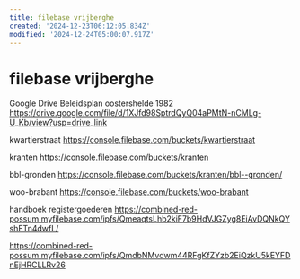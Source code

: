 ```yaml
---
title: filebase vrijberghe
created: '2024-12-23T06:12:05.834Z'
modified: '2024-12-24T05:00:07.917Z'
---
```


# filebase vrijberghe 

Google Drive
Beleidsplan oostershelde 1982
https://drive.google.com/file/d/1XJfd98SptrdQyQ04aPMtN-nCMLg-U_Kb/view?usp=drive_link

kwartierstraat
https://console.filebase.com/buckets/kwartierstraat

kranten
https://console.filebase.com/buckets/kranten

bbl-gronden
https://console.filebase.com/buckets/kranten/bbl--gronden/

woo-brabant
https://console.filebase.com/buckets/woo-brabant

handboek registergoederen
https://combined-red-possum.myfilebase.com/ipfs/QmeaqtsLhb2kiF7b9HdVJGZyg8EiAvDQNkQYshFTn4dwfL/

https://combined-red-possum.myfilebase.com/ipfs/QmdbNMvdwm44RFgKfZYzb2EiQzkU5kEYFDnEjHRCLLRv26
